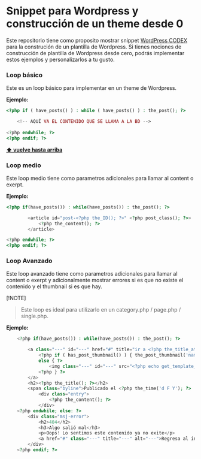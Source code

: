 # Snippet para Wordpress y construcción de un theme desde 0
 

Este repositorio tiene como proposito mostrar snippet [WordPress CODEX](http://developer.wordpress.org) para la construción de un plantilla de Wordpress. Si tienes nociones de construcción de plantilla de Wordpress desde cero, podrás implementar estos ejemplos y personalizarlos a tu gusto.



### Loop básico

Este es un loop básico para implementar en un theme de Wordpress.

**Ejemplo:**
```php
<?php if ( have_posts() ) : while ( have_posts() ) : the_post(); ?>

	<!-- AQUÍ VA EL CONTENIDO QUE SE LLAMA A LA BD -->
  
<?php endwhile; ?>
<?php endif; ?>
```
**[⬆ vuelve hasta arriba](#contenido)**

### Loop medio
Este loop medio tiene como parametros adicionales para llamar al content o exerpt.

**Ejemplo:**
```php
<?php if(have_posts()) : while(have_posts()) : the_post(); ?>

		<article id="post-<?php the_ID(); ?>" <?php post_class(); ?>>
			<?php the_content(); ?>
		</article>

<?php endwhile; ?>
<?php endif; ?>
```

### Loop Avanzado
Este loop avanzado tiene como parametros adicionales para llamar al content o exerpt y adicionalmente mostrar errores si es que no existe el contenido y el thumbnail si es que hay.

[!NOTE]
> Este loop es ideal para utilizarlo en un category.php / page.php / single.php.

**Ejemplo:**
```php
	<?php if(have_posts()) : while(have_posts()) : the_post(); ?>

		<a class="---" id="---" href="#" title="ir a <?php the_title_attribute(); ?>" alt="ir a <?php the_title_attribute(); ?>">
			<?php if ( has_post_thumbnail() ) { the_post_thumbnail('name-thumb'); }       
			else { ?>
				<img class="---" id="---" src="<?php echo get_template_directory_uri(); ?>/images/thumbnail-default" alt="<?php the_title(); ?>" title="<?php the_title_attribute(); ?>"> 
			<?php } ?>
		</a> 
		<h2><?php the_title(); ?></h2>
		<span class="byline">Publicado el <?php the_time('d F Y'); ?> | en <?php the_category(', '); ?> | por  <?php the_author(); ?></span>
			<div class="entry">
				<?php the_content(); ?>
			</div>
	<?php endwhile; else: ?> 
		<div class="msj-error">   
			<h2>404</h2>
			<h3>Algo salió mal</h3>
			<p>Oops! Lo sentimos este contenido ya no exite</p>
			<a href="#" class="---" title="---" alt="---">Regresa al inicio</a>
		</div> 
	<?php endif; ?>

```